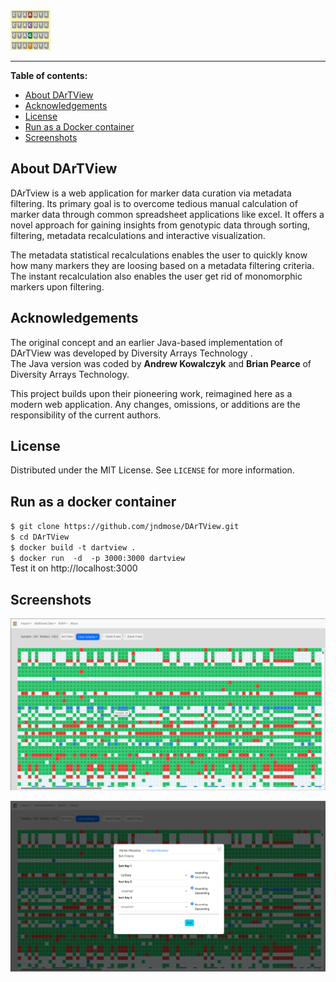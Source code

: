 <img src="https://raw.githubusercontent.com/jndmose/DArTView/refs/heads/main/client/public/images/snp-64.old.png" width="64">

<hr />

**Table of contents:**
- [About DArTView](#about-dartview)
- [Acknowledgements](#acknowledgements)
- [License](#license)
- [Run as a Docker container](#run-as-a-docker-container)
- [Screenshots](#screenshots)

## About DArTView
DArTview is a web application for marker data curation via metadata filtering. 
Its primary goal is to overcome tedious manual calculation of marker data through common spreadsheet applications like excel. 
It offers a novel approach for gaining insights from genotypic data through sorting, filtering, metadata recalculations and interactive visualization. 

The metadata statistical recalculations enables the user to quickly know how many markers they are loosing based on a metadata filtering criteria.
The instant recalculation also enables the user get rid of monomorphic markers upon filtering.

## Acknowledgements

The original concept and an earlier Java-based implementation of DArTView was developed by <a href="https://www.diversityarrays.com/" style="text-decoration:none" target="_blank">Diversity Arrays Technology</a>
.  
The Java version was coded by **Andrew Kowalczyk** and **Brian Pearce** of Diversity Arrays Technology.  

This project builds upon their pioneering work, reimagined here as a modern web application. Any changes, omissions, or additions are the responsibility of the current authors.

## License

Distributed under the MIT License. See `LICENSE` for more information.

## Run as a docker container
`$ git clone https://github.com/jndmose/DArTView.git`   
`$ cd DArTView`   
`$ docker build -t dartview .`   
`$ docker run  -d  -p 3000:3000 dartview`   
Test it on  http://localhost:3000




## Screenshots
![DArTView GUI](https://github.com/jndmose/DArTView/blob/main/client/public/images/un-checked.png?raw=true)

![DArTView GUI](https://github.com/jndmose/DArTView/blob/main/client/public/images/sort.png?raw=true)





